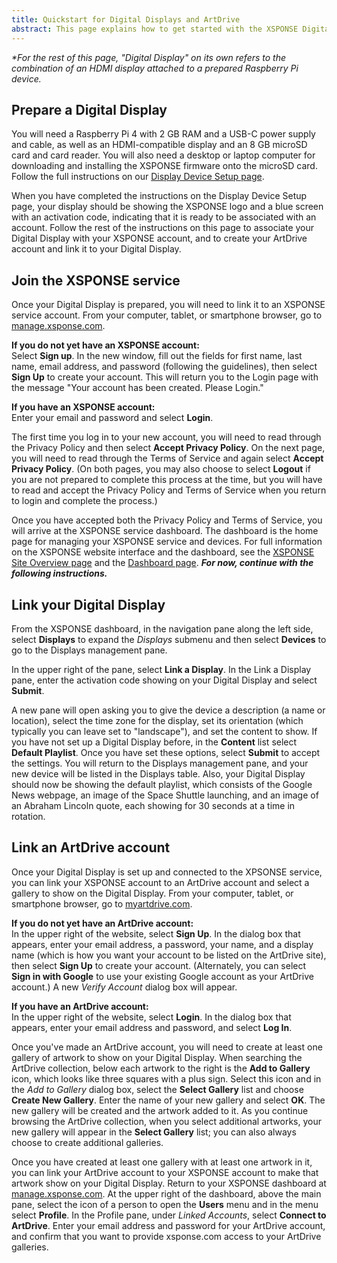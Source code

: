 ```yaml
---
title: Quickstart for Digital Displays and ArtDrive
abstract: This page explains how to get started with the XSPONSE Digital Display device and ArtDrive service. By following the instructions presented here, you can (1) prepare a Raspberry Pi device to serve as an XSPONSE Digital Display*, (2) join the XSPONSE service, (3) link your Digital Display, and (4) create an ArtDrive account and link it to your Digital Display.
---
```

_\*For the rest of this page, "Digital Display" on its own refers to the combination of an HDMI display attached to a prepared Raspberry Pi device._

## Prepare a Digital Display
You will need a Raspberry Pi 4 with 2 GB RAM and a USB-C power supply and cable, as well as an HDMI-compatible display and an 8 GB microSD card and card reader. You will also need a desktop or laptop computer for downloading and installing the XSPONSE firmware onto the microSD card. Follow the full instructions on our [Display Device Setup page](display-device-setup.md).

When you have completed the instructions on the Display Device Setup page, your display should be showing the XSPONSE logo and a blue screen with an activation code, indicating that it is ready to be associated with an account. Follow the rest of the instructions on this page to associate your Digital Display with your XSPONSE account, and to create your ArtDrive account and link it to your Digital Display.

## Join the XSPONSE service
Once your Digital Display is prepared, you will need to link it to an XSPONSE service account. From your computer, tablet, or smartphone browser, go to [manage.xsponse.com](https://manage.xsponse.com).

**If you do not yet have an XSPONSE account:**  
Select **Sign up**. In the new window, fill out the fields for first name, last name, email address, and password (following the guidelines), then select **Sign Up** to create your account. This will return you to the Login page with the message "Your account has been created. Please Login."

**If you have an XSPONSE account:**  
Enter your email and password and select **Login**. 

The first time you log in to your new account, you will need to read through the Privacy Policy and then select **Accept Privacy Policy**. On the next page, you will need to read through the Terms of Service and again select **Accept Privacy Policy**. (On both pages, you may also choose to select **Logout** if you are not prepared to complete this process at the time, but you will have to read and accept the Privacy Policy and Terms of Service when you return to login and complete the process.)

Once you have accepted both the Privacy Policy and Terms of Service, you will arrive at the XSPONSE service dashboard. The dashboard is the home page for managing your XSPONSE service and devices. For full information on the XSPONSE website interface and the dashboard, see the [XSPONSE Site Overview page](../general-ops/site-overview.md) and the [Dashboard page](../general-ops/dashboard.md). ***For now, continue with the following instructions.***

## Link your Digital Display
From the XSPONSE dashboard, in the navigation pane along the left side, select **Displays** to expand the _Displays_ submenu and then select **Devices** to go to the Displays management pane. 

In the upper right of the pane, select **Link a Display**. In the Link a Display pane, enter the activation code showing on your Digital Display and select **Submit**. 

A new pane will open asking you to give the device a description (a name or location), select the time zone for the display, set its orientation (which typically you can leave set to "landscape"), and set the content to show. If you have not set up a Digital Display before, in the **Content** list select **Default Playlist**. Once you have set these options, select **Submit** to accept the settings. You will return to the Displays management pane, and your new device will be listed in the Displays table. Also, your Digital Display should now be showing the default playlist, which consists of the Google News webpage, an image of the Space Shuttle launching, and an image of an Abraham Lincoln quote, each showing for 30 seconds at a time in rotation.

## Link an ArtDrive account
Once your Digital Display is set up and connected to the XPSONSE service, you can link your XSPONSE account to an ArtDrive account and select a gallery to show on the Digital Display. From your computer, tablet, or smartphone browser, go to [myartdrive.com](https://myartdrive.com).

**If you do not yet have an ArtDrive account:**  
In the upper right of the website, select **Sign Up**. In the dialog box that appears, enter your email address, a password, your name, and a display name (which is how you want your account to be listed on the ArtDrive site), then select **Sign Up** to create your account. (Alternately, you can select **Sign in with Google** to use your existing Google account as your ArtDrive account.) A new _Verify Account_ dialog box will appear.

**If you have an ArtDrive account:**  
In the upper right of the website, select **Login**. In the dialog box that appears, enter your email address and password, and select **Log In**. 

Once you've made an ArtDrive account, you will need to create at least one gallery of artwork to show on your Digital Display. When searching the  ArtDrive collection, below each artwork to the right is the **Add to Gallery** icon, which looks like three squares with a plus sign. Select this icon and in the _Add to Gallery_ dialog box, select the **Select Gallery** list and choose **Create New Gallery**. Enter the name of your new gallery and select **OK**. The new gallery will be created and the artwork added to it. As you continue browsing the ArtDrive collection, when you select additional artworks, your new gallery will appear in the **Select Gallery** list; you can also always choose to create additional galleries.

Once you have created at least one gallery with at least one artwork in it, you can link your ArtDrive account to your XSPONSE account to make that artwork show on your Digital Display. Return to your XSPONSE dashboard at [manage.xsponse.com](https://manage.xsponse.com). At the upper right of the dashboard, above the main pane, select the icon of a person to open the **Users** menu and in the menu select **Profile**. In the Profile pane, under _Linked Accounts_, select **Connect to ArtDrive**. Enter your email address and password for your ArtDrive account, and confirm that you want to provide xsponse.com access to your ArtDrive galleries. 

